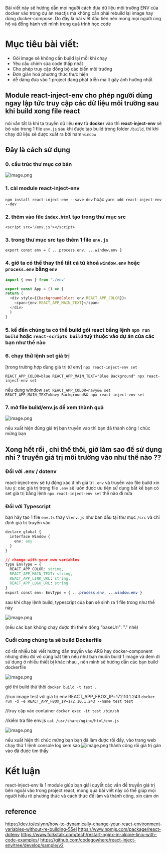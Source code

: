 Bài viết này sẽ hướng dẫn mọi người cách đưa dữ liệu môi trường ENV của docker vào trong dự án reactjs mà không cần phải rebuild lại image hay dùng docker-compose. Do đây là bài viết đầu tiên nên mong mọi người ủng hộ và đồng hành với mình trong quá trình học code

# Mục tiêu bài viết:
- Gói image sẽ không cần build lại mỗi khi chạy
- Yêu cầu chỉnh sửa code thấp nhất
- Cho phép truy cập đồng bộ các biến môi trường
- Đơn giản hoá phương thức thực hiện
- dễ dàng đưa vào 1 project đang phát triễn mà ít gây ảnh hưởng nhất

## Module react-inject-env cho phép người dùng ngay lập tức truy cập các dử liệu môi trường sau khi build xong file react
nói vắn tắt là khi ta truyền dữ liệu **env** từ **docker** vào thì **react-inject-env** sẽ bỏ vào trong  1 file `env.js` sau khi được tạo build trong folder `/build`,  thì khi chạy dữ liệu sẽ được xuất ra bởi hàm `window`

## Đây là cách sử dụng

### 0. cấu trúc thư mục cơ bản
![image.png](https://images.viblo.asia/e5e320bb-4c37-4842-90d4-9b73b28fa832.png)

### 1. cài module react-inject-env
`npm install react-inject-env --save-dev`
hoặc
`yarn add react-inject-env --dev`

### 2. thêm vào file `index.html` tạo trong thư mục src
`<script src='/env.js'></script>`

### 3. trong thư mục src tạo thêm 1 file `env.js`
`export const env = { ...process.env, ...window.env }`

### 4. giờ ta có thể thay thế tất cả từ khoá `window.env` hoặc `process.env` bằng `env`
```javascript
import { env } from './env'

export const App = () => {
return (
  <div style={{backgroundColor: env.REACT_APP_COLOR}}>
    <span>{env.REACT_APP_MAIN_TEXT}</span>
  </div>
  )
}
```

### 5. kế đến chúng ta có thể build gói react bằng lệnh `npm run build` hoặc `react-scripts build` tuỳ thuộc vào dự án của các bạn như  thế nào

### 6. chạy thử lệnh set giá trị 
[trong trường hợp dùng giá trị từ env] `npx react-inject-env set`

`REACT_APP_COLOR=blue REACT_APP_MAIN_TEXT="Blue Background" npx react-inject-env set`

nếu dung window 
`set REACT_APP_COLOR=navy&& set REACT_APP_MAIN_TEXT=Navy Background&& npx react-inject-env set`

### 7. mở file build/env.js để xem thành quả

![image.png](https://images.viblo.asia/a4754899-34e0-4c33-a8d8-2f67da37bccb.png)

nếu xuất hiện đúng giá trị bạn truyền vào thì bạn đã thành công ! chúc mừng bạn

##  Xong hết rồi , chỉ thế thôi, giờ làm sao để sử dụng nhỉ ? truyền giá trị môi trường vào như thế nào ??

### Đối với .env / dotenv
react-inject-env sẽ tự động xác định giá trị `.env` và truyền vào file build 
xin lưu ý: các giá trị trong file `.env` sẽ luôn được ưu tiên sử dụng bất kể bạn có set giá trị bằng lệnh `npx react-inject-env set` thế nào đi nữa

### Đối với Typescript
bạn hãy tạo 1 file `env.ts` thay vì `env.js` như ban đầu tại thư mục `/src` và chỉ định giá trị truyền vào
```css
declare global {
  interface Window {
    env: any
  }
}

// change with your own variables
type EnvType = {
  REACT_APP_COLOR: string,
  REACT_APP_MAIN_TEXT: string,
  REACT_APP_LINK_URL: string,
  REACT_APP_LOGO_URL: string
}
export const env: EnvType = { ...process.env, ...window.env }
```

sau khi chạy lệnh build, typescript của bạn sẽ sinh ra 1 file trong như thế này 

![image.png](https://images.viblo.asia/0a1de5b4-5081-4546-b4e2-603d01cdb1d2.png)

(nếu các bạn không chạy được thì thêm dòng "baseUrl": "." nhé)
### Cuối cùng chúng ta sẽ build Dockerfile
có rất nhiều bài viết hướng dẫn truyền vào ARG hay docker-component nhưng điều đó vô cùng bất tiện nếu như bạn muốn build 1 image và đem đi sử dụng ở nhiều thiết bị khác nhau , nên mình sẽ hướng dẫn các bạn build dockerfile

![image.png](https://images.viblo.asia/0f2d9111-84ac-4381-812d-23dd05aa880b.png)

giờ thì build thử thôi 
`docker build -t test . `

//run image test với giá trị env REACT_APP_FBOX_IP=172.10.1.243
`docker run -d -e REACT_APP_FBOX_IP=172.10.1.243 --name test test `

//truy cập vào container
`docker exec -it test /bin/sh`

//kiểm tra file env.js
`cat /usr/share/nginx/html/env.js`

![image.png](https://images.viblo.asia/df71becf-d6c6-4d42-bdbf-abf6bbb2c23c.png)

nếu xuất hiện thì chúc mừng bạn bạn đã làm được rồi đấy, vào trang web chạy thử 1 lệnh console log xem sao 
![image.png](https://images.viblo.asia/bd129e18-0af9-4361-bf6d-fb9815d26212.png)
thành công rồi giá trị gán vào đã được tìm thấy

# Kết luận
react-inject-env là 1 module giúp bạn giải quyết các vấn đề truyền giá trị bên ngoài vào trong project react, mong qua bài viết này có thể giúp mọi người hiểu rõ phương thức và cách thức để làm và thành công, xin cảm ơn

## reference
https://dev.to/eslynn/how-to-dynamically-change-your-react-environment-variables-without-re-building-55el
https://www.npmjs.com/package/react-dotenv
https://www.folkstalk.com/tech/restart-nginx-in-alpine-linix-with-code-examples/
https://github.com/codegowhere/react-inject-env/tree/develop/sample/v2